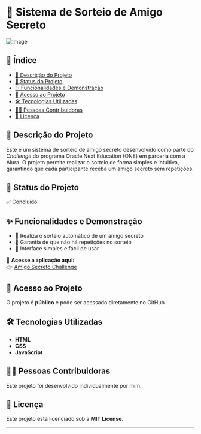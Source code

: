 
# 🎁 Sistema de Sorteio de Amigo Secreto  

![image](https://github.com/user-attachments/assets/0a255d30-5966-4fd9-88b2-590953f6705d)



## 📌 Índice  
- [📖 Descrição do Projeto](#-descrição-do-projeto)  
- [🚀 Status do Projeto](#-status-do-projeto)  
- [✨ Funcionalidades e Demonstração](#-funcionalidades-e-demonstração)  
- [🔗 Acesso ao Projeto](#-acesso-ao-projeto)  
- [🛠 Tecnologias Utilizadas](#-tecnologias-utilizadas)  
- [👩‍💻 Pessoas Contribuidoras](#-pessoas-contribuidoras)  
- [📜 Licença](#-licença)  

## 📖 Descrição do Projeto  
Este é um sistema de sorteio de amigo secreto desenvolvido como parte do *Challenge* do programa Oracle Next Education (ONE) em parceria com a Alura. O projeto permite realizar o sorteio de forma simples e intuitiva, garantindo que cada participante receba um amigo secreto sem repetições.  

## 🚀 Status do Projeto  
✅ Concluído  

## ✨ Funcionalidades e Demonstração  
- 🎲 Realiza o sorteio automático de um amigo secreto  
- 🔄 Garantia de que não há repetições no sorteio  
- 🎨 Interface simples e fácil de usar  

🔗 **Acesse a aplicação aqui:**  
👉 [Amigo Secreto Challenge](https://amigo-secreto-challenge-liard.vercel.app/)  

## 🔗 Acesso ao Projeto  
O projeto é **público** e pode ser acessado diretamente no GitHub.  

## 🛠 Tecnologias Utilizadas  
- **HTML**  
- **CSS**  
- **JavaScript**  

## 👩‍💻 Pessoas Contribuidoras  
Este projeto foi desenvolvido individualmente por mim.  

## 📜 Licença  
Este projeto está licenciado sob a **MIT License**.  

---

